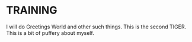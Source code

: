 # TRAINING
I will do Greetings World and other such things. 
This is the second TIGER. <br />
This is a  bit of puffery about myself. 
